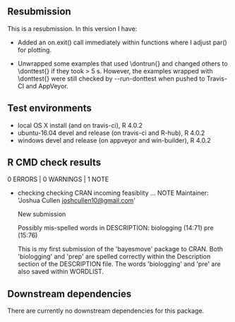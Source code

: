 ## Resubmission
This is a resubmission. In this version I have:

* Added an on.exit() call immediately within functions where I adjust par() for plotting.

* Unwrapped some examples that used \dontrun{} and changed others to \donttest{} if they took > 5 s. However, the examples wrapped with \donttest{} were still checked by --run-donttest when pushed to Travis-CI and AppVeyor.

## Test environments
* local OS X install (and on travis-ci), R 4.0.2
* ubuntu-16.04 devel and release (on travis-ci and R-hub), R 4.0.2
* windows devel and release (on appveyor and win-builder), R 4.0.2

## R CMD check results
0 ERRORS | 0 WARNINGS | 1 NOTE

* checking checking CRAN incoming feasiblity ... NOTE
  Maintainer: 'Joshua Cullen <joshcullen10@gmail.com>'

  New submission

  Possibly mis-spelled words in DESCRIPTION:
    biologging (14:71)
    pre (15:76)
  
  This is my first submission of the 'bayesmove' package to CRAN. Both 'biologging' and 'prep' are spelled correctly within the Description section of the DESCRIPTION file. The words 'biologging' and 'pre' are also saved within WORDLIST.
  

## Downstream dependencies
There are currently no downstream dependencies for this package.
